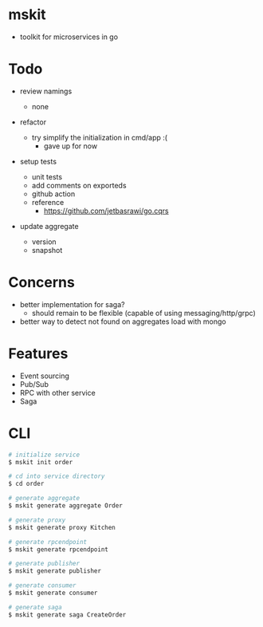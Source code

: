 # mskit
- toolkit for microservices in go

# Todo
- review namings
  - none

- refactor
  - try simplify the initialization in cmd/app :(
    - gave up for now

- setup tests
  - unit tests
  - add comments on exporteds
  - github action
  - reference
    - https://github.com/jetbasrawi/go.cqrs

- update aggregate
  - version
  - snapshot

# Concerns
- better implementation for saga?
  - should remain to be flexible (capable of using messaging/http/grpc)
- better way to detect not found on aggregates load with mongo

# Features
- Event sourcing
- Pub/Sub
- RPC with other service
- Saga

# CLI

```sh
# initialize service
$ mskit init order

# cd into service directory
$ cd order

# generate aggregate
$ mskit generate aggregate Order

# generate proxy
$ mskit generate proxy Kitchen

# generate rpcendpoint
$ mskit generate rpcendpoint

# generate publisher
$ mskit generate publisher

# generate consumer
$ mskit generate consumer

# generate saga
$ mskit generate saga CreateOrder
```
